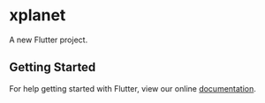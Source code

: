 # xplanet

A new Flutter project.

## Getting Started

For help getting started with Flutter, view our online
[documentation](https://flutter.io/).
